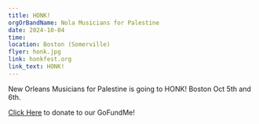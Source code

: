 ```yaml
---
title: HONK!
orgOrBandName: Nola Musicians for Palestine
date: 2024-10-04
time: 
location: Boston (Somerville)
flyer: honk.jpg
link: honkfest.org
link_text: HONK!
---
```


New Orleans Musicians for Palestine is going to HONK! Boston Oct 5th and 6th.

[Click Here](https://www.gofundme.com/f/new-orleans-musicians-for-palestine-goes-to-honk-in-boston) to donate to our GoFundMe!
